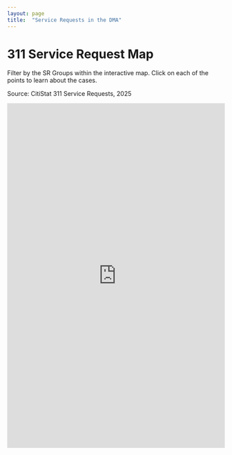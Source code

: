```yaml
---
layout: page
title:  "Service Requests in the DMA"
---
```


# 311 Service Request Map
Filter by the SR Groups within the interactive map. Click on each of the points to learn about the cases.

Source: CitiStat 311 Service Requests, 2025

<iframe  
  src="https://baltimore.maps.arcgis.com/apps/instant/interactivelegend/index.html?appid=2128551878584d5596ddfa2ccc334b13"  
  width="100%"  
  height="800"  
  frameborder="0"  
  allowfullscreen> 
</iframe>



